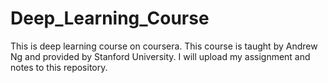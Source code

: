 # Deep_Learning_Course
This is deep learning course on coursera. This course is taught by Andrew Ng and provided by Stanford University. I will upload my assignment and notes to this repository. 